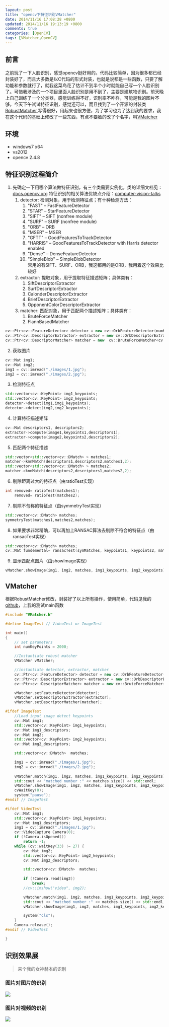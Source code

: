 ```yaml
---
layout: post
title: "opencv下特征识别VMatcher"
date: 2014/11/16 17:08:28 +0800 
updated: 2014/11/16 19:13:19 +0800 
comments: true
categories: [OpenCV]
tags: [VMatcher,OpenCV]
---
```

## 前言
之前玩了一下人脸识别，感觉opencv挺好用的。代码比较简单，因为很多都已经封装好了，而且大多数是以C代码的形式封装，也就是说都是一些函数，只要了解功能和参数就行了，就我这菜鸟花了估计不到半个小时就能自己写一个人脸识别了。可惜我涉及的一个项目里面人脸识别是用不到了，主要是建筑物识别。前天晚上自己训练了一个分类器，感觉训练得不好，识别率不咋样，可能是我的图片不够。今天下午试试特征识别，感觉还可以，而且找到了一个开源的封装类[RobustMatcher](https://github.com/openplanets/scape/blob/master/pc-qa-matchbox/DPQAlib/RobustMatcher.cpp),写得很好，用起来也很方便，为了学习也为了达到我的要求，我在这个代码的基础上修改了一些东西，有点不要脸的改了个名字，叫[VMatcher](https://github.com/vell001/VMatcher)

## 环境
* windows7 x64 
* vs2012
* opencv 2.4.8

## 特征识别过程简介
1. 先确定一下用哪个算法做特征识别，有三个类需要实例化，类的详细文档见：[docs.opencv.org](http://docs.opencv.org/modules/features2d/doc/features2d.html) 特征识别的相关算法优缺点介绍：[computer-vision-talks](http://computer-vision-talks.com/articles/2011-01-04-comparison-of-the-opencv-feature-detection-algorithms/)
	1. detector: 检测对象，用于检测特征点；有十种检测方法：
		1. "FAST" – FastFeatureDetector
		2. "STAR" – StarFeatureDetector
		3. "SIFT" – SIFT (nonfree module)
		4. "SURF" – SURF (nonfree module)
		5. "ORB" – ORB
		6. "MSER" – MSER
		7. "GFTT" – GoodFeaturesToTrackDetector
		8. "HARRIS" – GoodFeaturesToTrackDetector with Harris detector enabled
		9. "Dense" – DenseFeatureDetector
		10. "SimpleBlob" – SimpleBlobDetector   
		常用的有SIFT、SURF、ORB，我这都用的是ORB，我用着这个效果比较好
	2. extractor: 提取对象，用于提取特征描述矩阵；具体类有：
		1. SiftDescriptorExtractor
		2. SurfDescriptorExtractor
		3. CalonderDescriptorExtractor
		4. BriefDescriptorExtractor	
		5. OpponentColorDescriptorExtractor
	3. matcher: 匹配对象，用于匹配两个描述矩阵；具体类有：
		1. BruteForceMatcher
		2. FlannBasedMatcher
``` cpp
cv::Ptr<cv::FeatureDetector> detector = new cv::OrbFeatureDetector(numKeyPoints);
cv::Ptr<cv::DescriptorExtractor> extractor = new cv::OrbDescriptorExtractor;
cv::Ptr<cv::DescriptorMatcher> matcher = new  cv::BruteForceMatcher<cv::HammingLUT>;
```

2. 获取图片
``` cpp
cv::Mat img1;
cv::Mat img2;
img1 = cv::imread("./images/1.jpg");
img2 = cv::imread("./images/2.jpg");
```

3. 检测特征点
``` cpp
std::vector<cv::KeyPoint> img1_keypoints;
std::vector<cv::KeyPoint> img2_keypoints;
detector->detect(img1,img1_keypoints);
detector->detect(img2,img2_keypoints);
```

4. 计算特征描述矩阵
``` cpp
cv::Mat descriptors1, descriptors2;
extractor->compute(image1,keypoints1,descriptors1);
extractor->compute(image2,keypoints2,descriptors2);
```

5. 匹配两个特征描述
``` cpp
std::vector<std::vector<cv::DMatch> > matches1;
matcher->knnMatch(descriptors1,descriptors2,matches1,2);
std::vector<std::vector<cv::DMatch> > matches2;
matcher->knnMatch(descriptors2,descriptors1,matches2,2);
```

6. 剔除距离过大的特征点（由ratioTest实现）
``` cpp
int removed= ratioTest(matches1);
	removed= ratioTest(matches2);
```

7. 剔除不匀称的特征点（由symmetryTest实现）
``` cpp
std::vector<cv::DMatch> matches;
symmetryTest(matches1,matches2,matches);
```

8. 如果要求非常精确，可以再加上RANSAC算法去剔除不符合的特征点（由ransacTest实现）
``` cpp
std::vector<cv::DMatch> matches;
cv::Mat fundemental= ransacTest(symMatches, keypoints1, keypoints2, matches);
```

9. 显示匹配点图片（由showImage实现）
``` cpp
vMatcher.showImage(img1, img2, matches, img1_keypoints, img2_keypoints);
```

## VMatcher
根据RobustMatcher修改，封装好了以上所有操作，使用简单，代码见我的[github](https://github.com/vell001/VMatcher)，上我的测试main函数
``` cpp
#include "VMatcher.h"

#define ImageTest // VideoTest or ImageTest

int main()
{
	// set parameters
	int numKeyPoints = 2000;

	//Instantiate robust matcher
	VMatcher vMatcher;

	//instantiate detector, extractor, matcher
	cv::Ptr<cv::FeatureDetector> detector = new cv::OrbFeatureDetector(numKeyPoints);
	cv::Ptr<cv::DescriptorExtractor> extractor = new cv::OrbDescriptorExtractor;
	cv::Ptr<cv::DescriptorMatcher> matcher = new cv::BruteForceMatcher<cv::HammingLUT>;

	vMatcher.setFeatureDetector(detector);
	vMatcher.setDescriptorExtractor(extractor);
	vMatcher.setDescriptorMatcher(matcher);

#ifdef ImageTest
	//Load input image detect keypoints
	cv::Mat img1;
	std::vector<cv::KeyPoint> img1_keypoints;
	cv::Mat img1_descriptors;
	cv::Mat img2;
	std::vector<cv::KeyPoint> img2_keypoints;
	cv::Mat img2_descriptors;

	std::vector<cv::DMatch>  matches;

	img1 = cv::imread("./images/1.jpg");
	img2 = cv::imread("./images/2.jpg");
	
	vMatcher.match(img1, img2, matches, img1_keypoints, img2_keypoints);
	std::cout << "matched number :" << matches.size() << std::endl;
	vMatcher.showImage(img1, img2, matches, img1_keypoints, img2_keypoints);
	cvWaitKey(0);
	system("pause");
#endif // ImageTest

#ifdef VideoTest
	cv::Mat img1;
	std::vector<cv::KeyPoint> img1_keypoints;
	cv::Mat img1_descriptors;
	img1 = cv::imread("./images/1.jpg");
	cv::VideoCapture Camera(0);
	if (!Camera.isOpened())
		return -1;
	while (cv::waitKey(33) != 27) {
		cv::Mat img2;
		std::vector<cv::KeyPoint> img2_keypoints;
		cv::Mat img2_descriptors;

		std::vector<cv::DMatch>  matches;
		
		if (!Camera.read(img2))
			break;
		//cv::imshow("video", img2);

		vMatcher.match(img1, img2, matches, img1_keypoints, img2_keypoints);
		std::cout << "matched number :" << matches.size() << std::endl;
		vMatcher.showImage(img1, img2, matches, img1_keypoints, img2_keypoints);

		system("cls");
	}
	Camera.release();
#endif // VideoTest

}
```

## 识别效果展
> 来个我的女神赫本的识别  

### 图片对图片的识别
![](/images/opencv/20141116193043.png)

### 图片对视频的识别
![](/images/opencv/20141116193820.png)